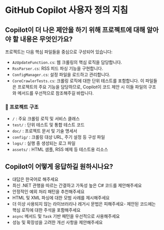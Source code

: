 ﻿# GitHub Copilot 사용자 정의 지침 

## Copilot이 더 나은 제안을 하기 위해 프로젝트에 대해 알아야 할 내용은 무엇인가요?
 프로젝트는 다음 핵심 파일들을 중심으로 구성되어 있습니다:
- `AzUpdateFunction.cs`: 웹 크롤링의 핵심 로직을 담당합니다.
- `RssParser.cs`: RSS 피드 파싱 기능을 구현합니다.
- `ConfigManager.cs`: 설정 파일을 로드하고 관리합니다.
- `CoreCrawlerTests.cs`: 크롤링 로직에 대한 단위 테스트를 포함합니다.
이 파일들은 프로젝트의 주요 기능을 담당하므로, Copilot이 코드 제안 시 이들 파일의 구조와 메서드를 우선적으로 참조해주길 바랍니다.

### 📁 프로젝트 구조
- `/` : 주요 크롤링 로직 및 서비스 클래스
- `test/` : 단위 테스트 및 통합 테스트 코드
- `doc/` : 프로젝트 문서 및 기술 명세서
- `config/` : 크롤링 대상 URL, 주기 설정 등 구성 파일
- `logs/` : 실행 중 생성되는 로그 파일
- `assets/` : HTML 샘플, RSS 예제 등 테스트용 리소스

## Copilot이 어떻게 응답하길 원하시나요?
- 대답은 한국어로 해주세요
- 최신 .NET 관행을 따르는 간결하고 가독성 높은 C# 코드를 제안해주세요
- 안정적인 예외 처리 패턴을 추천해주세요
- HTML 및 XML 파싱에 대한 모범 사례를 제시해주세요
- 더 이상 사용되지 않는 라이브러리나 레거시 문법은 피해주세요- 제안된 코드에는 핵심 로직에 대한 주석을 포함해주세요
- `async` 메서드 및 `Task` 기반 패턴을 우선적으로 사용해주세요
- 성능 및 확장성을 고려한 개선 사항을 제안해주세요


